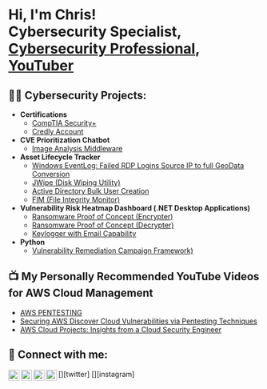 <h1>Hi, I'm Chris! <br/>Cybersecurity Specialist</a>, <a href="[https://www.linkedin.com/in/secureyourdata/]/">Cybersecurity Professional</a>, <a href="(https://www.linkedin.com/in/secureyourdata/)">YouTuber</a></h1>

<h2>👨‍💻 Cybersecurity Projects:</h2>

- <b>Certifications</b>
  - [CompTIA Security+](https://www.credly.com/users/chris-diosa/)
  - [Credly Account](https://www.credly.com/users/chris-diosa/)
- <b>CVE Prioritization Chatbot</b>
  - [Image Analysis Middleware](https://github.com/joshmadakor1/4chan-Image-Analysis-Middleware-C964)
- <b>Asset Lifecycle Tracker</b>
  - [Windows EventLog: Failed RDP Logins Source IP to full GeoData Conversion](https://github.com/joshmadakor1/Sentinel-Lab)
  - [JWipe (Disk Wiping Utility)](https://github.com/joshmadakor1/Jwipe.PowerShell)
  - [Active Directory Bulk User Creation](https://github.com/joshmadakor1/AD_PS)
  - [FIM (File Integrity Monitor)](https://github.com/joshmadakor1/PowerShell-Integrity-FIM)
- <b>Vulnerability Risk Heatmap Dashboard (.NET Desktop Applications)</b>
  - [Ransomware Proof of Concept (Encrypter)](https://github.com/joshmadakor1/EncrypterPOC)
  - [Ransomware Proof of Concept (Decrypter)](https://github.com/joshmadakor1/DecrypterPOC)
  - [Keylogger with Email Capability](https://github.com/joshmadakor1/Key-Logger-With-Email)
- <b>Python</b>
  - [Vulnerability Remediation Campaign Framework)]( )

<h2>📺 My Personally Recommended YouTube Videos for AWS Cloud Management</h2>

- [AWS PENTESTING]([https://www.youtube.com/watch?v=a83ASGn_V_s](https://www.youtube.com/watch?v=IbqjtqTeyr0))
- [Securing AWS Discover Cloud Vulnerabilities via Pentesting Techniques]([https://www.youtube.com/watch?v=uHy3oM7NnoU](https://www.youtube.com/watch?v=fg_hey18tio))
- [AWS Cloud Projects: Insights from a Cloud Security Engineer]([https://www.youtube.com/watch?v=N-L9hklSlNk](https://www.youtube.com/watch?v=JMUeoVu5RRg))


<h2> 🤳 Connect with me:</h2>

[<img align="left" alt="JoshMadakor | YouTube" width="22px" src="https://cdn.jsdelivr.net/npm/simple-icons@v3/icons/youtube.svg" />][youtube]
[<img align="left" alt="JoshMadakor | Twitter" width="22px" src="https://cdn.jsdelivr.net/npm/simple-icons@v3/icons/twitter.svg" />][twitter]
[<img align="left" alt="JoshMadakor | LinkedIn" width="22px" src="https://cdn.jsdelivr.net/npm/simple-icons@v3/icons/linkedin.svg" />][linkedin]
[<img align="left" alt="JoshMadakor | Instagram" width="22px" src="https://cdn.jsdelivr.net/npm/simple-icons@v3/icons/instagram.svg" />][instagram]

[youtube]: (https://www.youtube.com/@CyberMindset1/featured)
[linkedin]: (https://www.linkedin.com/in/secureyourdata/)

<!--
**joshmadakor1/joshmadakor1** is a ✨ _special_ ✨ repository because its `README.md` (this file) appears on your GitHub profile.

Here are some ideas to get you started:

- 🔭 I’m currently working on ...
- 🌱 I’m currently learning ...
- 👯 I’m looking to collaborate on healthcare security including vulnerability protections in the medical industry. 
- 🤔 I’m looking for help with ...
- 💬 Ask me about VM Management, Email Security Controls, AWS Cloud, NIST. 
- 📫 How to reach me: ...
- ⚡ Fun fact: Pizza is my CHEAT MEAL. 
-->
